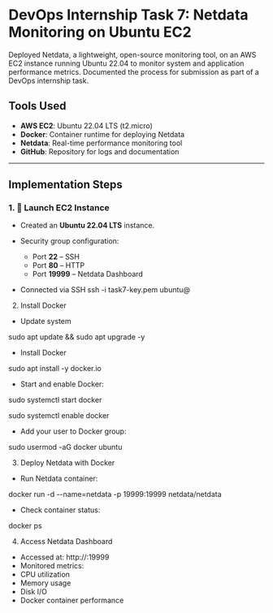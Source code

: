 # DevOps Internship Task 7: Netdata Monitoring on Ubuntu EC2

Deployed Netdata, a lightweight, open-source monitoring tool, on an AWS EC2 instance running Ubuntu 22.04 to monitor system and application performance metrics. Documented the process for submission as part of a DevOps internship task.

##  Tools Used

- **AWS EC2**: Ubuntu 22.04 LTS (t2.micro)
- **Docker**: Container runtime for deploying Netdata
- **Netdata**: Real-time performance monitoring tool
- **GitHub**: Repository for logs and documentation

---

##  Implementation Steps

### 1. 🚀 Launch EC2 Instance

- Created an **Ubuntu 22.04 LTS** instance.
  
- Security group configuration:
  
  - Port **22** – SSH
  - Port **80** – HTTP
  - Port **19999** – Netdata Dashboard

- Connected via SSH
ssh -i task7-key.pem ubuntu@<your-ec2-public-ip>

2. Install Docker

- Update system

sudo apt update && sudo apt upgrade -y

- Install Docker

sudo apt install -y docker.io


- Start and enable Docker:

sudo systemctl start docker

sudo systemctl enable docker

- Add your user to Docker group:

sudo usermod -aG docker ubuntu


3. Deploy Netdata with Docker

- Run Netdata container:

docker run -d --name=netdata -p 19999:19999 netdata/netdata

- Check container status:

docker ps

4.  Access Netdata Dashboard

   - Accessed at: http://:19999
   - Monitored metrics:
   - CPU utilization
   - Memory usage
   - Disk I/O
   - Docker container performance

